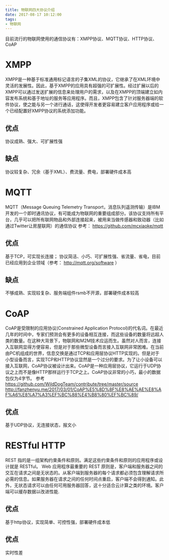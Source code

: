 ```yaml
---
title: 物联网四大协议介绍
date: 2017-08-17 10:12:00
tags:
- 物联网
---
```


目前流行的物联网使用的通信协议有：XMPP协议、MQTT协议、HTTP协议、CoAP

<!--more-->

# XMPP
XMPP是一种基于标准通用标记语言的子集XML的协议，它继承了在XML环境中灵活的发展性。因此，基于XMPP的应用具有超强的可扩展性。经过扩展以后的XMPP可以通过发送扩展的信息来处理用户的需求，以及在XMPP的顶端建立如内容发布系统和基于地址的服务等应用程序。而且，XMPP包含了针对服务器端的软件协议，使之能与另一个进行通话，这使得开发者更容易建立客户应用程序或给一个已经配置好XMPP协议的系统添加功能。
## 优点
协议成熟、强大、可扩展性强
## 缺点
协议较复杂、冗余（基于XML）、费流量、费电，部署硬件成本高

# MQTT
MQTT（Message Queuing Telemetry Transport，消息队列遥测传输）是IBM开发的一个即时通讯协议，有可能成为物联网的重要组成部分。该协议支持所有平台，几乎可以把所有联网物品和外部连接起来，被用来当做传感器和致动器（比如通过Twitter让房屋联网）的通信协议
参考：
https://github.com/mcxiaoke/mqtt

## 优点
基于TCP，可实现长连接；
协议简洁、小巧、可扩展性强、省流量、省电，目前已经应用到企业领域（参考： http://mqtt.org/software ）
## 缺点
不够成熟、实现较复杂、服务端组件rsmb不开源，部署硬件成本较高

# CoAP
CoAP是受限制的应用协议(Constrained Application Protocol)的代名词。在最近几年的时间中，专家们预测会有更多的设备相互连接，而这些设备的数量将远超人类的数量。在这种大背景下，物联网和M2M技术应运而生。虽然对人而言，连接入互联网显得方便容易，但是对于那些微型设备而言接入互联网非常困难。在当前由PC机组成的世界，信息交换是通过TCP和应用层协议HTTP实现的。但是对于小型设备而言，实现TCP和HTTP协议显然是一个过分的要求。为了让小设备可以接入互联网，CoAP协议被设计出来。CoAP是一种应用层协议，它运行于UDP协议之上而不是像HTTP那样运行于TCP之上。CoAP协议非常的小巧，最小的数据包仅为4字节。
参考
https://github.com/WildDogTeam/contribute/tree/master/source
http://fanzhenyu.me/2017/03/01/CoAP%E5%8D%8F%E8%AE%AE%E8%AF%A6%E8%A7%A3%EF%BC%88%E4%B8%80%EF%BC%89/

## 优点
基于UDP协议，无连接状态，报文小

# RESTful HTTP
REST 指的是一组架构约束条件和原则。满足这些约束条件和原则的应用程序或设计就是 RESTful。     Web 应用程序最重要的 REST 原则是，客户端和服务器之间的交互在请求之间是无状态的。从客户端到服务器的每个请求都必须包含理解请求所必需的信息。如果服务器在请求之间的任何时间点重启，客户端不会得到通知。此外，无状态请求可以由任何可用服务器回答，这十分适合云计算之类的环境。客户端可以缓存数据以改进性能.
## 优点
基于http协议，实现简单、可控性强，部署硬件成本低
## 优点
实时性差